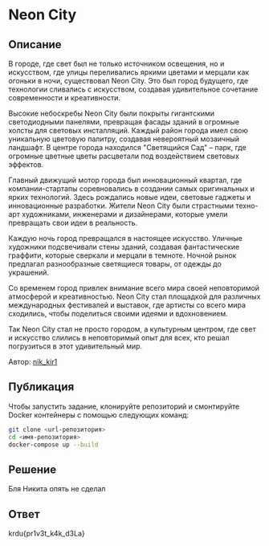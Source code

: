 # Neon City

## Описание

В городе, где свет был не только источником освещения, но и искусством, где улицы переливались яркими цветами и мерцали как огоньки в ночи, существовал Neon City. Это был город будущего, где технологии сливались с искусством, создавая удивительное сочетание современности и креативности.

Высокие небоскребы Neon City были покрыты гигантскими светодиодными панелями, превращая фасады зданий в огромные холсты для световых инсталляций. Каждый район города имел свою уникальную цветовую палитру, создавая невероятный мозаичный ландшафт. В центре города находился "Светящийся Сад" – парк, где огромные цветные цветы расцветали под воздействием световых эффектов.

Главный движущий мотор города был инновационный квартал, где компании-стартапы соревновались в создании самых оригинальных и ярких технологий. Здесь рождались новые идеи, световые гаджеты и инновационные разработки. Жители Neon City были страстными техно-арт художниками, инженерами и дизайнерами, которые умели превращать свои идеи в реальность.

Каждую ночь город превращался в настоящее искусство. Уличные художники подсвечивали стены зданий, создавая фантастические граффити, которые сверкали и мерцали в темноте. Ночной рынок предлагал разнообразные светящиеся товары, от одежды до украшений.

Со временем город привлек внимание всего мира своей неповторимой атмосферой и креативностью. Neon City стал площадкой для различных международных фестивалей и выставок, где артисты со всего мира сходились, чтобы поделиться своими идеями и вдохновением.

Так Neon City стал не просто городом, а культурным центром, где свет и искусство слились в неповторимый опыт для всех, кто решал погрузиться в этот удивительный мир.

Автор: [nik_kir1](https://t.me/ffkkuugguu)

## Публикация
Чтобы запустить задание, клонируйте репозиторий и смонтируйте Docker контейнеры с помощью следующих команд:

```bash
git clone <url-репозитория>
cd <имя-репозитория>
docker-compose up --build
```
## Решение

Бля Никита опять не сделал

## Ответ

krdu{pr1v3t_k4k_d3La}